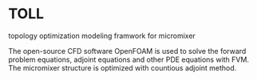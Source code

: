 # TOLL

topology optimization modeling framwork for micromixer  

The open-source CFD software OpenFOAM is used to solve the forward problem equations, adjoint equations and other PDE equations with FVM. The micromixer structure is optimized with countious adjoint method. 
